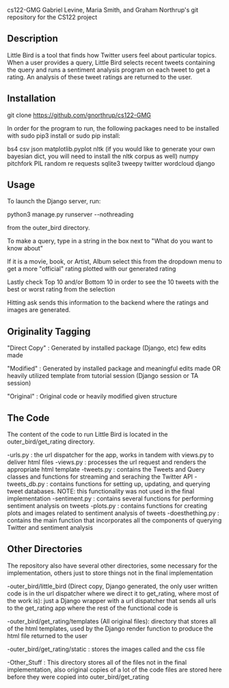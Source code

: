 cs122-GMG
Gabriel Levine, Maria Smith, and Graham Northrup's git repository for the CS122 project

Description
-----------
Little Bird is a tool that finds how Twitter users feel about particular topics. When a user provides a query, Little Bird selects recent tweets containing the query and runs a sentiment analysis program on each tweet to get a rating. An analysis of these tweet ratings are returned to the user.

Installation
-------------
git clone https://github.com/gnorthrup/cs122-GMG

In order for the program to run, the following packages need to be installed with sudo pip3 install or sudo pip install:

bs4
csv
json
matplotlib.pyplot
nltk (if you would like to generate your own bayesian dict, you will need to install the nltk corpus as well)
numpy
pitchfork
PIL
random
re
requests
sqlite3
tweepy
twitter
wordcloud
django

Usage
-----
To launch the Django server, run:

python3 manage.py runserver --nothreading

from the outer_bird directory.

To make a query, type in a string in the box next to "What do you want to know about"

If it is a movie, book, or Artist, Album select this from the dropdown menu to get a more "official" rating plotted with our generated rating

Lastly check Top 10 and/or Bottom 10 in order to see the 10 tweets with the best or worst rating from the selection

Hitting ask sends this information to the backend where the ratings and images are generated.

Originality Tagging
-------------------
"Direct Copy" : Generated by installed package (Django,
etc) few edits made

"Modified" : Generated by installed package and meaningful edits made OR heavily utilized template from
tutorial session (Django session or TA session)

"Original" : Original code or heavily modified given
structure

The Code
--------
The content of the code to run Little Bird is located in the outer_bird/get_rating directory.

-urls.py : the url dispatcher for the app, works in tandem with views.py to deliver html files
-views.py : processes the url request and renders the appropriate html template
-tweets.py : contains the Tweets and Query classes and functions for streaming and seraching the Twitter API
-tweets_db.py : contains functions for setting up, updating, and querying tweet databases. NOTE: this functionality was not used in the final implementation
-sentiment.py : contains several functions for performing sentiment analysis on tweets
-plots.py : contains functions for creating plots and images related to sentiment analysis of tweets
-doesthething.py : contains the main function that incorporates all the components of querying Twitter and sentiment analysis

Other Directories
-----------------
The repository also have several other directories, some necessary for the implementation, others just to store things not in the final implementation

-outer_bird/little_bird (Direct copy, Django generated, the only user written code is in the url dispatcher where we direct it to get_rating, where most of the work is): just a Django wrapper with a url dispatcher that sends all urls to the get_rating app where the rest of the functional code is

-outer_bird/get_rating/templates (All original files): directory that stores all of the html templates, used by the Django render function to produce the html file returned to the user

-outer_bird/get_rating/static : stores the images called and the css file 

-Other_Stuff : This directory stores all of the files not in the final implementation, also original copies of a lot of the code files are stored here before they were copied into outer_bird/get_rating

